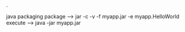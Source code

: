 .

java packaging
package --> jar -c -v -f myapp.jar -e myapp.HelloWorld
execute --> java -jar myapp.jar
